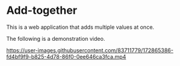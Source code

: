 # Add-together
This is a web application that adds multiple values at once.

The following is a demonstration video.

https://user-images.githubusercontent.com/83711779/172865386-fd4bf9f9-b825-4d78-86f0-0ee646ca3fca.mp4

